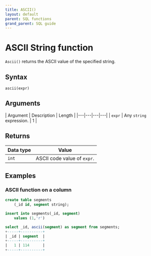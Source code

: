 ```yaml
---
title: ASCII()
layout: default
parent: SQL functions
grand_parent: SQL guide
---
```


# ASCII String function

`Ascii()` returns the ASCII value of the specified string.

## Syntax

```
ascii(expr)
```

## Arguments

| Argument | Description | Length |
|---|---|---|---|
| `expr` | Any `string` expression. | 1 |

## Returns

| Data type | Value |
|---|---|
| `int` | ASCII code value of `expr`. |

## Examples

### ASCII function on a column

```sql
create table segments
    (_id id, segment string);

insert into segments(_id, segment)
    values (1,'r')

select _id, ascii(segment) as segment from segments;
+-----+----------+
| _id | segment  |
+-----+----------+
|   1 | 114      |
+-----+----------+
```
